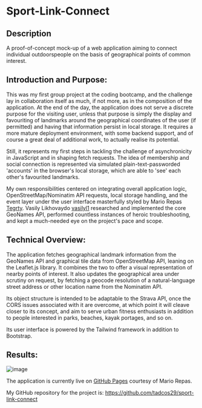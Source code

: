 # Sport-Link-Connect

## Description

A proof-of-concept mock-up of a web application aiming to connect individual outdoorspeople on the basis of geographical points of common interest.

## Introduction and Purpose:

This was my first group project at the coding bootcamp, and the challenge lay in collaboration itself as much, if not more, as in the composition of the application. At the end of the day, the application does not serve a discrete purpose for the visiting user, unless that purpose is simply the display and favouriting of landmarks around the geographical coordinates of the user (if permitted) and having that information persist in local storage. It requires a more mature deployment environment, with some backend support, and of course a great deal of additional work, to actually realise its potential.

Still, it represents my first steps in tackling the challenge of asynchronicity in JavaScript and in shaping fetch requests. The idea of membership and social connection is represented via simulated plain-text-passworded 'accounts' in the browser's local storage, which are able to 'see' each other's favourited landmarks. 

My own responsibilities centered on integrating overall application logic, OpenStreetMap/Nominatim API requests, local storage handling, and the event layer under the user interface masterfully styled by Mario Repas [Tegrty](https://github.com/Tegrty). Vasily Likhovaydo [vasilyl1](https://github.com/vasilyl1) researched and implemented the core GeoNames API, performed countless instances of heroic troubleshooting, and kept a much-needed eye on the project's pace and scope.

## Technical Overview:

The application fetches geographical landmark information from the GeoNames API and graphical tile data from OpenStreetMap API, leaning on the Leaflet.js library. It combines the two to offer a visual representation of nearby points of interest. It also updates the geographical area under scrutiny on request, by fetching a geocode resolution of a natural-language street address or other location name from the Nominatim API.

Its object structure is intended to be adaptable to the Strava API, once the CORS issues associated with it are overcome, at which point it will cleave closer to its concept, and aim to serve urban fitness enthusiasts in addition to people interested in parks, beaches, kayak portages, and so on.

Its user interface is powered by the Tailwind framework in addition to Bootstrap. 

## Results:

![image](./assets/img/Readme-gif.gif/)


The application is currently live on [GitHub Pages](https://tegrty.github.io/Sport-Link-Connect/) courtesy of Mario Repas.

My GitHub repository for the project is: https://github.com/tadcos29/sport-link-connect
